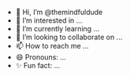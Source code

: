 - 👋 Hi, I’m @themindfuldude
- 👀 I’m interested in ...
- 🌱 I’m currently learning ...
- 💞️ I’m looking to collaborate on ...
- 📫 How to reach me ...
- 😄 Pronouns: ...
- ✨ Fun fact: ...

<!---
themindfuldude/themindfuldude is a  special ✨ repository because its `README.md` (this file) appears on your GitHub profile.
You can click the Preview link to take a look at your changes.
--->

